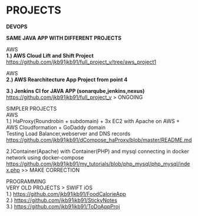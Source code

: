 # PROJECTS

<b>DEVOPS</b>



**SAME JAVA APP WITH DIFFERENT PROJECTS**  
  
AWS     
**1.) AWS Cloud Lift and Shift Project**
https://github.com/jkb91jkb91/full_project_v/tree/aws_project1    
  
AWS  
**2.) AWS Rearchitecture App Project from point 4** 
  
**3.) Jenkins CI for JAVA APP (sonarqube,jenkins,nexus)**  
https://github.com/jkb91jkb91/full_project_v > ONGOING  


SIMPLER PROJECTS  
AWS  
1.) HaProxy(Roundrobin + subdomain) + 3x EC2 with Apache on AWS + AWS Cloudformation + GoDaddy domain  
Testing Load Balancer,webserver and DNS records  
[https://github.com/jkb91jkb91/dCompose_haProxy/blob/master/README.md  ](https://github.com/jkb91jkb91/haproxy_apache_aws)  

2.)Container(Apache) with Container(PHP) and mysql connecting in docker network using docker-compose  
https://github.com/jkb91jkb91/my_tutorials/blob/php_mysql/php_mysql/index.php  >> MAKE CORRECTION  



PROGRAMMING  
VERY OLD PROJECTS > SWIFT iOS  
1.) https://github.com/jkb91jkb91/FoodCalorieApp  
2.) https://github.com/jkb91jkb91/StickyNotes  
3.) https://github.com/jkb91jkb91/ToDoAppProj  
